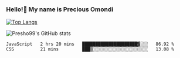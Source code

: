 ### Hello!👋 My name is Precious Omondi 

[![Top Langs](https://github-readme-stats.vercel.app/api/top-langs/?username=Presho99&langs_count=8&theme=dark)](https://github.com/Presho99/github-readme-stats)

![Presho99's GitHub stats](https://github-readme-stats.vercel.app/api?username=Presho99&show_icons=true&theme=dark)

<!--START_SECTION:waka-->

```text
JavaScript   2 hrs 20 mins   █████████████████████▓░░░   86.92 %
CSS          21 mins         ███▒░░░░░░░░░░░░░░░░░░░░░   13.08 %
```

<!--END_SECTION:waka-->

